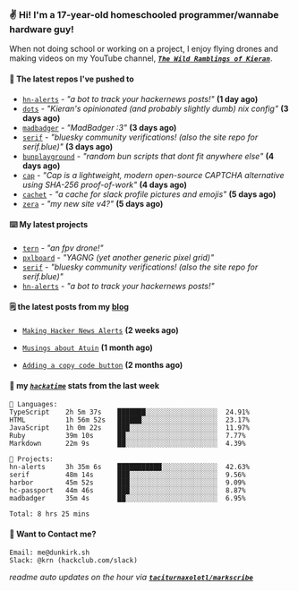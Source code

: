 ### ✌️ Hi! I'm a 17-year-old homeschooled programmer/wannabe hardware guy!

When not doing school or working on a project, I enjoy flying drones and making videos on my YouTube channel, [**_`The Wild Ramblings of Kieran`_**](https://youtube.com/@kieran.rambles).

#### 👷 The latest repos I've pushed to

- [`hn-alerts`](https://github.com/taciturnaxolotl/hn-alerts) - _"a bot to track your hackernews posts!"_ **(1 day ago)**
- [`dots`](https://github.com/taciturnaxolotl/dots) - _"Kieran's opinionated (and probably slightly dumb) nix config"_ **(3 days ago)**
- [`madbadger`](https://github.com/taciturnaxolotl/madbadger) - _"MadBadger :3"_ **(3 days ago)**
- [`serif`](https://github.com/taciturnaxolotl/serif) - _"bluesky community verifications! (also the site repo for serif.blue)"_ **(3 days ago)**
- [`bunplayground`](https://github.com/taciturnaxolotl/bunplayground) - _"random bun scripts that dont fit anywhere else"_ **(4 days ago)**
- [`cap`](https://github.com/tiagorangel1/cap) - _"Cap is a lightweight, modern open-source CAPTCHA alternative using SHA-256 proof-of-work"_ **(4 days ago)**
- [`cachet`](https://github.com/taciturnaxolotl/cachet) - _"a cache for slack profile pictures and emojis"_ **(5 days ago)**
- [`zera`](https://github.com/taciturnaxolotl/zera) - _"my new site v4?"_ **(5 days ago)**

#### ⌨️ My latest projects

- [`tern`](https://github.com/taciturnaxolotl/tern) - _"an fpv drone!"_
- [`pxlboard`](https://github.com/taciturnaxolotl/pxlboard) - _"YAGNG (yet another generic pixel grid)"_
- [`serif`](https://github.com/taciturnaxolotl/serif) - _"bluesky community verifications! (also the site repo for serif.blue)"_
- [`hn-alerts`](https://github.com/taciturnaxolotl/hn-alerts) - _"a bot to track your hackernews posts!"_

#### 🗒️ the latest posts from my [blog](https://dunkirk.sh)

- [`Making Hacker News Alerts`](https://dunkirk.sh/blog/hn-alerts/) **(2 weeks ago)**

- [`Musings about Atuin`](https://dunkirk.sh/blog/atuin/) **(1 month ago)**

- [`Adding a copy code button`](https://dunkirk.sh/blog/adding-a-copy-button/) **(2 months ago)**



#### 📡 my [_`hackatime`_](https://waka.hackclub.com) stats from the last week

```text
💾 Languages:
TypeScript    2h 5m 37s    ███████░░░░░░░░░░░░░░░░░░  24.91%
HTML          1h 56m 52s   ██████░░░░░░░░░░░░░░░░░░░  23.17%
JavaScript    1h 0m 22s    ███░░░░░░░░░░░░░░░░░░░░░░  11.97%
Ruby          39m 10s      ██░░░░░░░░░░░░░░░░░░░░░░░  7.77%
Markdown      22m 9s       ██░░░░░░░░░░░░░░░░░░░░░░░  4.39%

💼 Projects:
hn-alerts     3h 35m 6s    ███████████░░░░░░░░░░░░░░  42.63%
serif         48m 14s      ███░░░░░░░░░░░░░░░░░░░░░░  9.56%
harbor        45m 52s      ███░░░░░░░░░░░░░░░░░░░░░░  9.09%
hc-passport   44m 46s      ███░░░░░░░░░░░░░░░░░░░░░░  8.87%
madbadger     35m 4s       ██░░░░░░░░░░░░░░░░░░░░░░░  6.95%

Total: 8 hrs 25 mins
```

#### 📮 Want to Contact me?

```text
Email: me@dunkirk.sh
Slack: @krn (hackclub.com/slack)
```

_readme auto updates on the hour via [**`taciturnaxolotl/markscribe`**](https://github.com/taciturnaxolotl/markscribe)_
